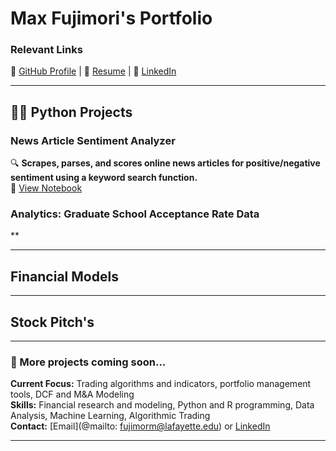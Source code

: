 # Max Fujimori's Portfolio

### Relevant Links  
🔗 [GitHub Profile](https://github.com/FujiPy) | 📄 [Resume](https://www.linkedin.com/in/max-fujimori/) | 🔗 [LinkedIn](https://docs.google.com/document/d/1NT6Ydmdnngg8T_gO_Mcc06L559bciQC2uOTAZLOz18s/edit?usp=share_link)

---

## 👨‍💻 Python Projects

### News Article Sentiment Analyzer  
🔍 **Scrapes, parses, and scores online news articles for positive/negative sentiment using a keyword search function.**  
📌 [View Notebook](https://github.com/FujiPy/FujiPy.github.io/blob/main/Keyword_googlesearch_sentiment_analyzer.ipynb)

### Analytics: Graduate School Acceptance Rate Data 
**

---
## Financial Models

---
## Stock Pitch's
---

### 🚧 More projects coming soon...

**Current Focus:** Trading algorithms and indicators, portfolio management tools, DCF and M&A Modeling  
**Skills:** Financial research and modeling, Python and R programming, Data Analysis, Machine Learning, Algorithmic Trading  
**Contact:** [Email](@mailto: fujimorm@lafayette.edu) or [LinkedIn](https://www.linkedin.com/in/max-fujimori/)

---
